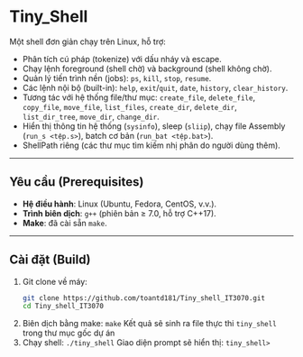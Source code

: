 # Tiny_Shell

Một shell đơn giản chạy trên Linux, hỗ trợ:
- Phân tích cú pháp (tokenize) với dấu nháy và escape.
- Chạy lệnh foreground (shell chờ) và background (shell không chờ).
- Quản lý tiến trình nền (jobs): `ps`, `kill`, `stop`, `resume`.
- Các lệnh nội bộ (built-in): `help`, `exit`/`quit`, `date`, `history`, `clear_history`.
- Tương tác với hệ thống file/thư mục: `create_file`, `delete_file`, `copy_file`, `move_file`, `list_files`, `create_dir`, `delete_dir`, `list_dir_tree`, `move_dir`, `change_dir`.
- Hiển thị thông tin hệ thống (`sysinfo`), sleep (`sliip`), chạy file Assembly (`run_s <tệp.s>`), batch cơ bản (`run_bat <tệp.bat>`).
- ShellPath riêng (các thư mục tìm kiếm nhị phân do người dùng thêm).

---

## Yêu cầu (Prerequisites)

- **Hệ điều hành**: Linux (Ubuntu, Fedora, CentOS, v.v.).  
- **Trình biên dịch**: `g++` (phiên bản ≥ 7.0, hỗ trợ C++17).  
- **Make**: đã cài sẵn `make`.

---

## Cài đặt (Build)

1. Git clone về máy:
   ```bash
   git clone https://github.com/toantd181/Tiny_shell_IT3070.git
   cd Tiny_shell_IT3070
   ```
2. Biên dịch bằng make:
   ``` make ```
   Kết quả sẽ sinh ra file thực thi `tiny_shell` trong thư mục gốc dự án
3. Chạy shell:
   ```./tiny_shell```
   Giao diện prompt sẽ hiển thị: ```tiny_shell> ``` 
